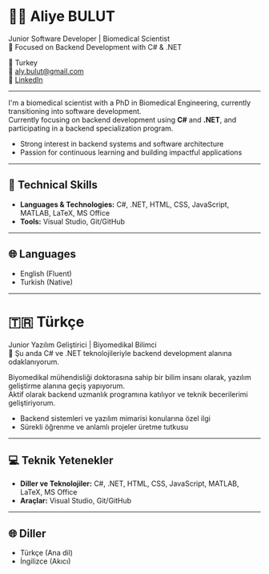# 👩‍💻 Aliye BULUT

Junior Software Developer | Biomedical Scientist  
🎯 Focused on Backend Development with C# & .NET

📍 Turkey  
📧 aly.bulut@gmail.com  
🔗 [LinkedIn](https://www.linkedin.com/in/aliye-bulut-phd-867453357)

---

I'm a biomedical scientist with a PhD in Biomedical Engineering, currently transitioning into software development.  
Currently focusing on backend development using **C#** and **.NET**, and participating in a backend specialization program.  
- Strong interest in backend systems and software architecture  
- Passion for continuous learning and building impactful applications

---

## 🚀 Technical Skills

- **Languages & Technologies:** C#, .NET, HTML, CSS, JavaScript, MATLAB, LaTeX, MS Office  
- **Tools:** Visual Studio, Git/GitHub

---

## 🌐 Languages

- English (Fluent)  
- Turkish (Native)

---

# 🇹🇷 Türkçe

Junior Yazılım Geliştirici | Biyomedikal Bilimci  
🎯 Şu anda C# ve .NET teknolojileriyle backend development alanına odaklanıyorum.

Biyomedikal mühendisliği doktorasına sahip bir bilim insanı olarak, yazılım geliştirme alanına geçiş yapıyorum.  
Aktif olarak backend uzmanlık programına katılıyor ve teknik becerilerimi geliştiriyorum.  
- Backend sistemleri ve yazılım mimarisi konularına özel ilgi  
- Sürekli öğrenme ve anlamlı projeler üretme tutkusu

---

## 💻 Teknik Yetenekler

- **Diller ve Teknolojiler:** C#, .NET, HTML, CSS, JavaScript, MATLAB, LaTeX, MS Office  
- **Araçlar:** Visual Studio, Git/GitHub

---

## 🌐 Diller

- Türkçe (Ana dil)  
- İngilizce (Akıcı)
